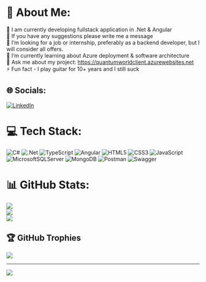 # 💫 About Me:
🔭 I am currently developing fullstack application in .Net & Angular<br>👯 If you have any suggestions please write me a message<br>🤝 I’m looking for a job or internship, preferably as a backend developer, but I will consider all offers.<br>🌱 I’m currently learning about Azure deployment & software architecture<br>💬 Ask me about my project: https://quantumworldclient.azurewebsites.net<br>⚡ Fun fact - I play guitar for 10+ years and I still suck


## 🌐 Socials:
[![LinkedIn](https://img.shields.io/badge/LinkedIn-%230077B5.svg?logo=linkedin&logoColor=white)](https://linkedin.com/in/kamil-preweda-75852026a) 

# 💻 Tech Stack:
![C#](https://img.shields.io/badge/c%23-%23239120.svg?style=plastic&logo=c-sharp&logoColor=white) ![.Net](https://img.shields.io/badge/.NET-5C2D91?style=plastic&logo=.net&logoColor=white) ![TypeScript](https://img.shields.io/badge/typescript-%23007ACC.svg?style=plastic&logo=typescript&logoColor=white) ![Angular](https://img.shields.io/badge/angular-%23DD0031.svg?style=plastic&logo=angular&logoColor=white) ![HTML5](https://img.shields.io/badge/html5-%23E34F26.svg?style=plastic&logo=html5&logoColor=white) ![CSS3](https://img.shields.io/badge/css3-%231572B6.svg?style=plastic&logo=css3&logoColor=white) ![JavaScript](https://img.shields.io/badge/javascript-%23323330.svg?style=plastic&logo=javascript&logoColor=%23F7DF1E) ![MicrosoftSQLServer](https://img.shields.io/badge/Microsoft%20SQL%20Sever-CC2927?style=plastic&logo=microsoft%20sql%20server&logoColor=white) ![MongoDB](https://img.shields.io/badge/MongoDB-%234ea94b.svg?style=plastic&logo=mongodb&logoColor=white) ![Postman](https://img.shields.io/badge/Postman-FF6C37?style=plastic&logo=postman&logoColor=white) ![Swagger](https://img.shields.io/badge/-Swagger-%23Clojure?style=plastic&logo=swagger&logoColor=white)
# 📊 GitHub Stats:
![](https://github-readme-stats-kamilpreweda.vercel.app/api?username=kamilpreweda&theme=dark&hide_border=false&include_all_commits=false&count_private=false)<br/>
![](https://github-readme-streak-stats.herokuapp.com/?user=kamilpreweda&theme=dark&hide_border=false)<br/>
![](https://github-readme-stats.vercel.app/api/top-langs/?username=kamilpreweda&theme=dark&hide_border=false&include_all_commits=false&count_private=false&layout=compact)

## 🏆 GitHub Trophies
![](https://github-profile-trophy.vercel.app/?username=kamilpreweda&theme=radical&no-frame=false&no-bg=true&margin-w=4)

---
[![](https://visitcount.itsvg.in/api?id=kamilpreweda&icon=9&color=0)](https://visitcount.itsvg.in)

<!-- Proudly created with GPRM ( https://gprm.itsvg.in ) -->
